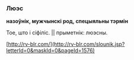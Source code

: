 ### Люэс
**назоўнік, мужчынскі род, спецыяльны тэрмін**

Тое, што і сіфіліс. || прыметнік: люэсны.

<a rel="author">[http://rv-blr.com/](http://rv-blr.com/slounik.jsp?letterId=0&maskId=0&pageId=1576)</a>
